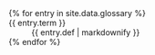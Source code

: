 ---
---

<dl class="glossary">
{% for entry in site.data.glossary %}
<dt class="glossary" id="{{ entry.key }}">{{ entry.term }}</dt>
<dd class="glossary">{{ entry.def | markdownify }}</dd>
{% endfor %}
</dl>

